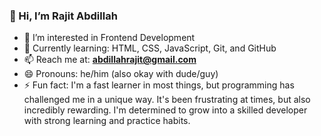 ### 👋 Hi, I’m Rajit Abdillah

- 👀 I’m interested in Frontend Development  
- 🌱 Currently learning: HTML, CSS, JavaScript, Git, and GitHub  
- 📫 Reach me at: **abdillahrajit@gmail.com**  
- 😄 Pronouns: he/him (also okay with dude/guy)  
- ⚡ Fun fact: I'm a fast learner in most things, but programming has challenged me in a unique way. It's been frustrating at times, but also incredibly rewarding. I'm determined to grow into a skilled developer with strong learning and practice habits.

<!---
Rajit-abdillah/Rajit-abdillah is a ✨ special ✨ repository because its `README.md` (this file) appears on your GitHub profile.
You can click the Preview link to take a look at your changes.
--->
